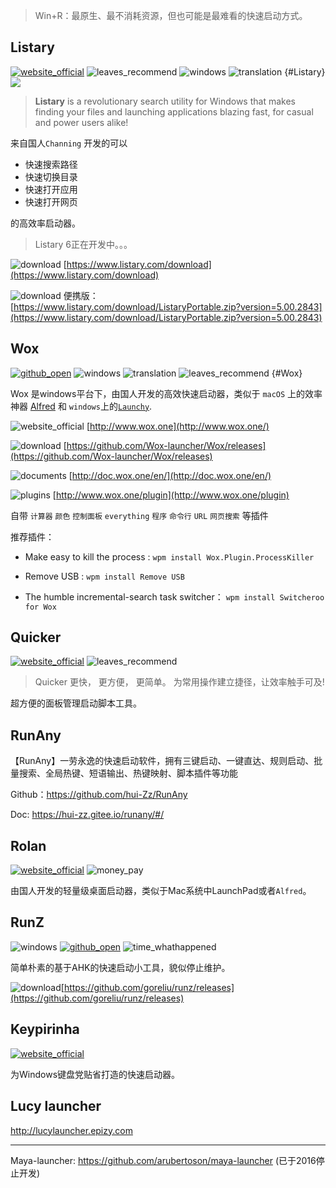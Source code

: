 > Win+R：最原生、最不消耗资源，但也可能是最难看的快速启动方式。

## Listary
[![website_official](https://gitbook07.oss-cn-hangzhou.aliyuncs.com/website_official.svg)](https://www.listary.com/) ![leaves_recommend](https://gitbook07.oss-cn-hangzhou.aliyuncs.com/leaves_rec.svg) ![windows](https://gitbook07.oss-cn-hangzhou.aliyuncs.com/windows.svg) ![translation](https://gitbook07.oss-cn-hangzhou.aliyuncs.com/translation.svg) {#Listary} ![](https://img.shields.io/badge/Version-5.00.2843-ff55bb.svg)

> **Listary** is a revolutionary search utility for Windows
that makes finding your files and launching applications blazing fast, for casual and power users alike!

来自国人`Channing` 开发的可以
- 快速搜索路径
- 快速切换目录
- 快速打开应用
- 快速打开网页

的高效率启动器。

> Listary 6正在开发中。。。

![download](https://gitbook07.oss-cn-hangzhou.aliyuncs.com/download.svg) [https://www.listary.com/download](https://www.listary.com/download)

![download](https://gitbook07.oss-cn-hangzhou.aliyuncs.com/download.svg) 便携版：[https://www.listary.com/download/ListaryPortable.zip?version=5.00.2843](https://www.listary.com/download/ListaryPortable.zip?version=5.00.2843)

## Wox
[![github_open](https://gitbook07.oss-cn-hangzhou.aliyuncs.com/github_open.svg)](https://github.com/Wox-launcher/Wox) ![windows](https://gitbook07.oss-cn-hangzhou.aliyuncs.com/windows.svg) ![translation](https://gitbook07.oss-cn-hangzhou.aliyuncs.com/translation.svg) ![leaves_recommend](https://gitbook07.oss-cn-hangzhou.aliyuncs.com/leaves_rec.svg) {#Wox}

Wox 是windows平台下，由国人开发的高效快速启动器，类似于 `macOS` 上的效率神器 [Alfred](https://legacy.gitbook.com/book/joaxin/windows-apps-garden/edit#) 和 `windows`上的[`Launchy`](http://www.launchy.net/).

![website_official](https://gitbook07.oss-cn-hangzhou.aliyuncs.com/website_official.svg) [http://www.wox.one](http://www.wox.one/)

![download](https://gitbook07.oss-cn-hangzhou.aliyuncs.com/download.svg) [https://github.com/Wox-launcher/Wox/releases](https://github.com/Wox-launcher/Wox/releases)

![documents](https://gitbook07.oss-cn-hangzhou.aliyuncs.com/documents.svg) [http://doc.wox.one/en/](http://doc.wox.one/en/)

![plugins](https://gitbook07.oss-cn-hangzhou.aliyuncs.com/plugins.svg) [http://www.wox.one/plugin](http://www.wox.one/plugin)

自带 `计算器` `颜色` `控制面板` `everything` `程序` `命令行` `URL` `网页搜索` 等插件

推荐插件：

* Make easy to kill the process : `wpm install Wox.Plugin.ProcessKiller`

* Remove USB : `wpm install Remove USB`

* The humble incremental-search task switcher： `wpm install Switcheroo for Wox`

## Quicker
[![website_official](https://gitbook07.oss-cn-hangzhou.aliyuncs.com/website_official.svg)](https://getquicker.net/) ![leaves_recommend](https://gitbook07.oss-cn-hangzhou.aliyuncs.com/leaves_rec.svg)

> Quicker
更快， 更方便， 更简单。
为常用操作建立捷径，让效率触手可及!

超方便的面板管理启动脚本工具。

## RunAny

【RunAny】一劳永逸的快速启动软件，拥有三键启动、一键直达、规则启动、批量搜索、全局热键、短语输出、热键映射、脚本插件等功能

Github：https://github.com/hui-Zz/RunAny

Doc: https://hui-zz.gitee.io/runany/#/

## Rolan
[![website_official](https://gitbook07.oss-cn-hangzhou.aliyuncs.com/website_official.svg)](https://getrolan.com/) ![money_pay](https://gitbook07.oss-cn-hangzhou.aliyuncs.com/money_pay.svg)

由国人开发的轻量级桌面启动器，类似于Mac系统中LaunchPad或者`Alfred`。


## RunZ
![windows](https://gitbook07.oss-cn-hangzhou.aliyuncs.com/windows.svg) [![github_open](https://gitbook07.oss-cn-hangzhou.aliyuncs.com/github_open.svg)](https://github.com/goreliu/runz) ![time_whathappened](https://gitbook07.oss-cn-hangzhou.aliyuncs.com/time_whathappened.svg)

简单朴素的基于AHK的快速启动小工具，貌似停止维护。

![download](https://gitbook07.oss-cn-hangzhou.aliyuncs.com/download.svg)[https://github.com/goreliu/runz/releases](https://github.com/goreliu/runz/releases)

## Keypirinha
[![website_official](https://gitbook07.oss-cn-hangzhou.aliyuncs.com/website_official.svg)](http://keypirinha.com/)

为Windows键盘党贴省打造的快速启动器。



## Lucy launcher

http://lucylauncher.epizy.com

----

Maya-launcher: https://github.com/arubertoson/maya-launcher (已于2016停止开发)






